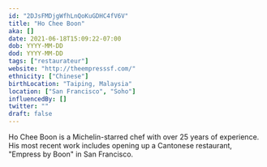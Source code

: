 ```yaml
---
id: "2DJsFMDjgWfhLnQoKuGDHC4fV6V"
title: "Ho Chee Boon"
aka: []
date: 2021-06-18T15:09:22-07:00
dob: YYYY-MM-DD
dod: YYYY-MM-DD
tags: ["restaurateur"]
website: "http://theempresssf.com/"
ethnicity: ["Chinese"]
birthLocation: "Taiping, Malaysia"
location: ["San Francisco", "Soho"]
influencedBy: []
twitter: ""
draft: false
---
```


Ho Chee Boon is a Michelin-starred chef with over 25 years of experience. His
most recent work includes opening up a Cantonese restaurant, "Empress by Boon"
in San Francisco.
